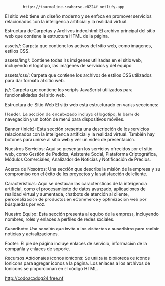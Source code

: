 
            https://tourmaline-seahorse-e8224f.netlify.app

 El sitio web tiene un diseño moderno y se enfoca en promover servicios relacionados con la inteligencia artificial y la realidad virtual.

Estructura de Carpetas y Archivos
index.html: El archivo principal del sitio web que contiene la estructura HTML de la página.

assets/: Carpeta que contiene los activos del sitio web, como imágenes, estilos CSS.

assets/img/: Contiene todas las imágenes utilizadas en el sitio web, incluyendo el logotipo, las imágenes de servicios y del equipo.

assets/css/: Carpeta que contiene los archivos de estilos CSS utilizados para dar formato al sitio web.


js/: Carpeta que contiene los scripts JavaScript utilizados para funcionalidades del sitio web.

Estructura del Sitio Web
El sitio web está estructurado en varias secciones:

Header: La sección de encabezado incluye el logotipo, la barra de navegación y un botón de menú para dispositivos móviles.

Banner (Inicio): Esta sección presenta una descripción de los servicios relacionados con la inteligencia artificial y la realidad virtual. También hay botones para unirse al sitio web y ver un video de presentación.

Nuestros Servicios: Aquí se presentan los servicios ofrecidos por el sitio web, como Gestión de Pedidos, Asistente Social, Plataforma Criptográfica, Módulos Comerciales, Analizador de Noticias y Notificación de Precios.

Acerca de Nosotros: Una sección que describe la misión de la empresa y su compromiso con el éxito de los proyectos y la satisfacción del cliente.

Características: Aquí se destacan las características de la inteligencia artificial, como el procesamiento de datos avanzado, aplicaciones de realidad virtual y aumentada, chatbots de atención al cliente, personalización de productos en eCommerce y optimización web por búsquedas por voz.

Nuestro Equipo: Esta sección presenta al equipo de la empresa, incluyendo nombres, roles y enlaces a perfiles de redes sociales.

Suscríbete: Una sección que invita a los visitantes a suscribirse para recibir noticias y actualizaciones.

Footer: El pie de página incluye enlaces de servicio, información de la compañía y enlaces de soporte.

Recursos Adicionales
Iconos Ionicons: Se utiliza la biblioteca de iconos Ionicons para agregar iconos a la página. Los enlaces a los archivos de Ionicons se proporcionan en el código HTML.


http://codoacodog24.free.nf